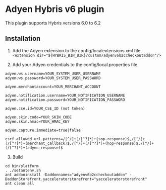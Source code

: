 # Adyen Hybris v6 plugin

This plugin supports Hybris versions 6.0 to 6.2

## Installation

1. Add the Adyen extension to the config/localextensions.xml file
```<extension dir="${HYBRIS_BIN_DIR}/custom/adyenv6b2ccheckoutaddon"/>```

2. Add your Adyen credentials to the config/local.properties file
```
adyen.ws.username=YOUR_SYSTEM_USER_USERNAME
adyen.ws.password=YOUR_SYSTEM_USER_PASSWORD

adyen.merchantaccount=YOUR_MERCHANT_ACCOUNT

adyen.notification.username=YOUR_NOTIFICATION_USERNAME
adyen.notification.password=YOUR_NOTIFICATION_PASSWORD

adyen.cse.id=YOUR_CSE_ID (not token)

adyen.skin.code=YOUR_SKIN_CODE
adyen.skin.hmac=YOUR_HMAC_KEY

adyen.capture.immediate=true|false
```

```
csrf.allowed.url.patterns=/[^/]+(/[^?]*)+(sop-response)$,/[^/]+(/[^?]*)+(merchant_callback)$,/[^/]+(/[^?]*)+(hop-response)$,/[^/]+(/[^?]*)+(adyen-response)$

```

3. Build
```
cd bin/platform
. ./setantenv.sh
ant addoninstall -Daddonnames="adyenv6b2ccheckoutaddon" -DaddonStorefront.yacceleratorstorefront="yacceleratorstorefront"
ant clean all
```

